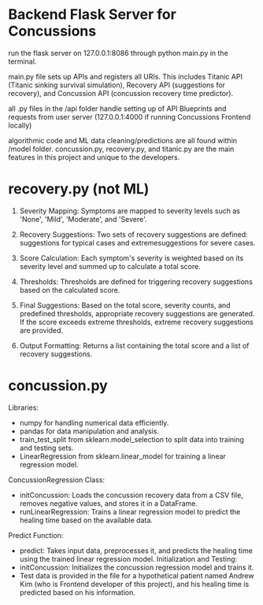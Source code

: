 # Backend Flask Server for Concussions

run the flask server on 127.0.0.1:8086 through 
python main.py
in the terminal.

main.py file sets up APIs and registers all URIs. This includes Titanic API (Titanic sinking survival simulation), Recovery API (suggestions for recovery), and Concussion API (concussion recovery time predictor).

all .py files in the /api folder handle setting up of API Blueprints and requests from user server (127.0.0.1:4000 if running Concussions Frontend locally)

algorithmic code and ML data cleaning/predictions are all found within /model folder. concussion.py, recovery.py, and titanic.py are the main features in this project and unique to the developers.

# recovery.py (not ML)

1. Severity Mapping: Symptoms are mapped to severity levels such as 'None', 'Mild', 'Moderate', and 'Severe'.

2. Recovery Suggestions: Two sets of recovery suggestions are defined: suggestions for typical cases and extremesuggestions for severe cases.

3. Score Calculation: Each symptom's severity is weighted based on its severity level and summed up to calculate a total score.

4. Thresholds: Thresholds are defined for triggering recovery suggestions based on the calculated score.

5. Final Suggestions: Based on the total score, severity counts, and predefined thresholds, appropriate recovery suggestions are generated. If the score exceeds extreme thresholds, extreme recovery suggestions are provided.

6. Output Formatting: Returns a list containing the total score and a list of recovery suggestions.

# concussion.py

Libraries:
- numpy for handling numerical data efficiently.
- pandas for data manipulation and analysis.
- train_test_split from sklearn.model_selection to split data into training and testing sets.
- LinearRegression from sklearn.linear_model for training a linear regression model.

ConcussionRegression Class:
- initConcussion: Loads the concussion recovery data from a CSV file, removes negative values, and stores it in a DataFrame.
- runLinearRegression: Trains a linear regression model to predict the healing time based on the available data.

Predict Function:
- predict: Takes input data, preprocesses it, and predicts the healing time using the trained linear regression model.
Initialization and Testing:
- initConcussion: Initializes the concussion regression model and trains it.
- Test data is provided in the file for a hypothetical patient named Andrew Kim (who is Frontend developer of this project), and his healing time is predicted based on his information.
